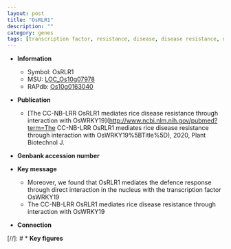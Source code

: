 ```yaml
---
layout: post
title: "OsRLR1"
description: ""
category: genes
tags: [transcription factor, resistance, disease, disease resistance, nucleus, defence, defence response]
---
```


* **Information**  
    + Symbol: OsRLR1  
    + MSU: [LOC_Os10g07978](http://rice.uga.edu/cgi-bin/ORF_infopage.cgi?orf=LOC_Os10g07978)  
    + RAPdb: [Os10g0163040](http://rapdb.dna.affrc.go.jp/viewer/gbrowse_details/irgsp1?name=Os10g0163040)  

* **Publication**  
    + [The CC-NB-LRR OsRLR1 mediates rice disease resistance through interaction with OsWRKY19](http://www.ncbi.nlm.nih.gov/pubmed?term=The CC-NB-LRR OsRLR1 mediates rice disease resistance through interaction with OsWRKY19%5BTitle%5D), 2020, Plant Biotechnol J.

* **Genbank accession number**  

* **Key message**  
    + Moreover, we found that OsRLR1 mediates the defence response through direct interaction in the nucleus with the transcription factor OsWRKY19
    + The CC-NB-LRR OsRLR1 mediates rice disease resistance through interaction with OsWRKY19

* **Connection**  

[//]: # * **Key figures**  


